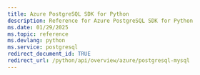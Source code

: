```yaml
---
title: Azure PostgreSQL SDK for Python
description: Reference for Azure PostgreSQL SDK for Python
ms.date: 01/29/2025
ms.topic: reference
ms.devlang: python
ms.service: postgresql
redirect_document_id: TRUE
redirect_url: /python/api/overview/azure/postgresql-mysql
---
```

